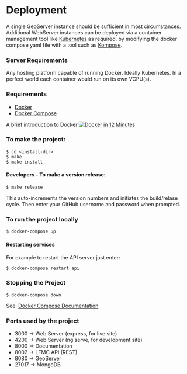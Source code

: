 # Deployment

A single GeoServer instance should be sufficient in most circumstances. Additional WebServer instances can  be deployed via a container management tool like [Kubernetes](https://kubernetes.io/) as required, by modifying the docker compose yaml file with a tool such as [Kompose](https://kubernetes.io/blog/2016/11/kompose-tool-go-from-docker-compose-to-kubernetes/).

### Server Requirements
Any hosting platform capable of running Docker.
Ideally Kubernetes.
In a perfect world each container would run on its own VCPU(s).

### Requirements

  - [Docker](http://docker.com/)
  - [Docker Compose](https://docs.docker.com/compose/)

A brief introduction to Docker [![Docker in 12 Minutes](http://img.youtube.com/vi/YFl2mCHdv24/0.jpg)](https://www.youtube.com/watch?v=YFl2mCHdv24)


### To make the project:
    $ cd <install-dir>
    $ make
    $ make install

#### Developers - To make a version release:
    $ make release

This auto-increments the version numbers and initiates the build/relase cycle.
Then enter your GitHub username and password when prompted.


### To run the project locally
    $ docker-compose up

#### Restarting services
For example to restart the API server just enter:

    $ docker-compose restart api


### Stopping the Project

    $ docker-compose down

See: [Docker Compose Documentation](https://docs.docker.com/compose/reference/overview/#command-options-overview-and-help)


### Ports used by the project
  - 3000  -> Web Server (express, for live site)
  - 4200  -> Web Server (ng serve, for development site)
  - 8000  -> Documentation
  - 8002  -> LFMC API (REST)
  - 8080  -> GeoServer
  - 27017 -> MongoDB
